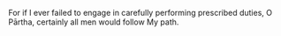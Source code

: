 For if I ever failed to engage in carefully performing prescribed duties, O Pārtha, certainly all men would follow My path.